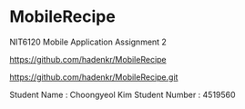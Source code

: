 # MobileRecipe
NIT6120 Mobile Application Assignment 2

https://github.com/hadenkr/MobileRecipe

https://github.com/hadenkr/MobileRecipe.git

Student Name : Choongyeol Kim
Student Number : 4519560
